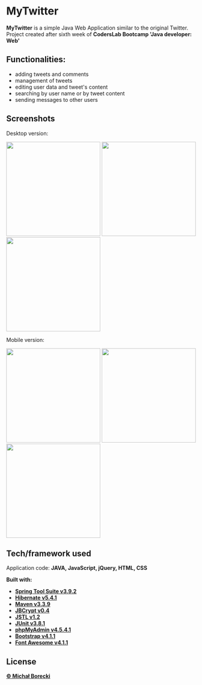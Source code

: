# MyTwitter

**MyTwitter** is a simple Java Web Application similar to the original Twitter. Project created after sixth week of **CodersLab Bootcamp 'Java developer: Web'**


## Functionalities:
- adding tweets and comments
- management of tweets
- editing user data and tweet's content
- searching by user name or by tweet content
- sending messages to other users


## Screenshots

Desktop version:

<img src="https://i.imgur.com/PLE3Lvo.png" width="250" />  <img src="https://i.imgur.com/EmHzktV.png" width="250" />  <img src="https://i.imgur.com/GnseUvs.png" width="250" />


Mobile version: 

<img src="https://i.imgur.com/2UJ3XPX.png" width="250" />  <img src="https://i.imgur.com/PhVPsNI.png" width="250" />  <img src="https://i.imgur.com/NEKz8v4.png" width="250" />


## Tech/framework used 

Application code: <b>JAVA, JavaScript, jQuery, HTML, CSS<b>

<b>Built with:<b>
- [Spring Tool Suite v3.9.2](https://spring.io/tools/sts/all)
- [Hibernate v5.4.1](http://hibernate.org/)
- [Maven v3.3.9](https://maven.apache.org)
- [JBCrypt v0.4](https://github.com/djmdjm/jBCrypt)
- [JSTL v1.2](https://javaee.github.io/jstl-api/)
- [JUnit v3.8.1](https://junit.org/junit5/)
- [phpMyAdmin v4.5.4.1](https://www.phpmyadmin.net/)
- [Bootstrap v4.1.1](http://getbootstrap.com)
- [Font Awesome v4.1.1](https://fontawesome.com/)


## License

[© Michał Borecki](https://github.com/MichalBorecki)



